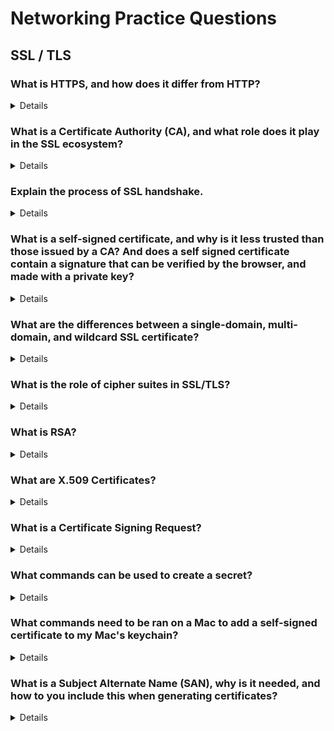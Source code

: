 
# Networking Practice Questions

## SSL / TLS 

### **What is HTTPS, and how does it differ from HTTP?**

<details>

HTTPS differs from HTTP because HTTPS requires SSL or TLS to encrypt the data exchange, assuring that third parties cannot intercept the data being passed between the client and server, and that the data cannot be tampered with.

Additionally, HTTPS uses port 443 for communication, while HTTP uses port 80. Also, for a website to use HTTPS, it must receive a security certificate from a Certificate Authority (CA).
</details>
    
### **What is a Certificate Authority (CA), and what role does it play in the SSL ecosystem?**

<details>
A Certificate Authority issues digital certificates to website owners, that establish a trusted credential for a website, and that a website is who it says it is. CAs have limited to rigorous checks that it makes before issuing a certificate. First, the CA makes sure that the person requesting the certificate actually controls the website. Otherwise, an attacker could send a user trying to access a website the certificate from the CA and public key, and the user would respond with its symmetric key, that the false person can decode with a private key. The false person would then be able to read all encrypted messages. 

CAs are also responsible for revoking a certificate and its public key if the private key gets leaked. They are considered trust anchors. 

Certificates sign the SSL/TLS certifactes in a way that enables browsers to confirm their identity. The CAs have both a public key and a private key, with the browsers having the public keys installed. The owner of the website submits a Certificate Signing Request (CSR), when the owner adds the public key, the website identifying information, etc. The CA will then "sign" the certificate with its private key, which the CA keeps hidden. This is hierarchal, but basically, the browser has a public key for the CA, which it can use to confirm that that the Certificate Authority actually signed the SSL certificate with its private key. When it does this, it is able to confirm that the SSL certificate sent by the server is the cert that was verified and signed by the CA, and that the server is who it says it is. 
</details>

### **Explain the process of SSL handshake.**

<details>
An SSL handshake works as follows:
1. The browser establishes a connection with the server. The browser make a request for the server's SSL certificate. 
2. The browser assures that the certificate matches the domain name of the site, that it is not expired, and that it has been signed by a certificate authority, verifying that it is accurate, and that the information has not been tampered with.
3. The browser takes the public key from the SSL server response, chooses and algorithm, and encrypts a generated symmetric key on its own side with public key sent by the server.
4. The client sends the encrypted symmetric key to the server. The server then decrypts the symmetric key using its private key, which only it has access to. You can only use the public key to encrypt data, not decrypt, so only the browser can decrypt this.
5. Both the browser and the server switch to using the symmetric key, now that they securely agreed on this key using the public / private key. They begin to transfer data between one another by encrypting the data with the symmetric key. This is much quicker than using public key / private key the whole time. 
6. At the end of the session, the symmetric key is discarded. Another key will be generated in a given secure session. 
</details> 

### **What is a self-signed certificate, and why is it less trusted than those issued by a CA? And does a self signed certificate contain a signature that can be verified by the browser, and made with a private key?**

<details>
A self-signed certificate is still able to be verified by the browser. The big difference is that the public key used by the browser to confirm that the signature is valid is provided directly in the certificate. 

The server uses its own private key to put a signature on the SSL certificate. It adds the public key to the SSL cert, allowing anyone to confirm that the server does have the private key for the public key / private key combination. However, while the certificate is valid, and fine for being used in SSL, the valid certificate could have been generated by anyone using its own public / private key combination. There is no trusted authority that confirms that the person who generated the certificate is the owner of the website. 

While SSL communication is allowed, the lack of external validation makes them more susceptible to man-in-the-middle attacks.
</details>

### **What are the differences between a single-domain, multi-domain, and wildcard SSL certificate?**
<details>
- **Single Domain**: Secure a single qualified domain name or subtomain.
- **Multi-Domain**: Certificate for securing multiple domain names.
- **Wildcard**: Would allow for mail.google.com, shop.google.com. 
</details>

### **What is the role of cipher suites in SSL/TLS?**
<details>
Cipher suites are the chosen algoithms using in an SSL/TLS handshake for each step, proposed by the client by priority, and chosen by the server. The different steps where a protocol is chosen are:
- Secret Key Exchange - The algorithm that will be used to encrypt the symmetric key that is excrypted using the public key, and decrypted using the private key. This includes RSA, ECDHE, Diffie-Hellman.
- Authentication - Verifies the identity of the server. Uses RSA
- Encryption - How data is encrypted and transmitted between server and client. Algos like AES, ChaCha20 and others are used.
- MAC - Ensures that the data has not been altered. HMAC is widely used. 
</details>

### **What is RSA?**
<details>
RSA (Rivest-Shamir-Adleman) is one of the first public-key cryptosystems and is widely used for secure data transmission. Invented in 1977 by Ron Rivest, Adi Shamir, and Leonard Adleman, RSA remains significant in the field of cryptography. Here’s a breakdown of what RSA is and how it works:

1. **Public-Key Cryptography**: Unlike symmetric-key algorithms, which use the same key for both encryption and decryption, RSA uses a pair of keys: a public key for encryption and a private key for decryption. This allows anyone to encrypt data using the public key, but only the holder of the private key can decrypt it.

2. **Key Generation**:
- RSA keys are generated through a process that starts with the selection of two large prime numbers. These numbers are then used to produce the public and private keys, which are mathematically linked.
- The public key consists of the modulus (a large number obtained by multiplying the two chosen primes) and a public exponent. The private key consists of the same modulus and a private exponent.

3. **Encryption and Decryption**:
- **Encryption**: To encrypt a message, RSA converts the message into a number smaller than the modulus (usually through a process known as padding) and then raises it to the power of the public exponent modulo the modulus.
- **Decryption**: The ciphertext is decrypted by raising it to the power of the private exponent modulo the modulus. Due to the mathematical properties of the keys, this reverses the encryption process and yields the original message.

4. **Digital Signatures**: RSA can also be used for digital signatures. A message is signed by encrypting it (or a hash of it) with a private key. Anyone can verify the signature using the corresponding public key, ensuring the message integrity and origin authenticity.

5. **Security**: The security of RSA is based on the difficulty of factoring large numbers into their prime components, a problem that currently has no efficient solution for large enough primes. However, the strength of RSA encryption directly depends on the key size, with larger keys providing stronger security.

6. **Usage**: RSA is used in a variety of applications, including SSL/TLS for securing web traffic, digital signatures, secure remote access, and more. Despite the emergence of new algorithms, especially those based on elliptical curve cryptography (ECC), RSA remains prevalent due to its simplicity and widespread support.

RSA’s ability to secure confidential data, authenticate the sender, and ensure data integrity through digital signatures makes it a cornerstone of modern cryptographic practices.
</details>

### **What are X.509 Certificates?**
<details>
X.509 certificates serve as a form of digital identity for entities such as websites, individuals, or organizations. They are issued by trusted entities called Certificate Authorities (CAs), which verify the certificate holder's identity before issuing the certificate.

Components of an X.509 Certificate: An X.509 certificate includes several key pieces of information, such as:
- Subject: The entity the certificate represents, typically including a name and other identifying information.
- Issuer: The Certificate Authority that issued the certificate.
- Serial Number: A unique identifier for the certificate.
- Validity Period: The date range during which the certificate is considered valid.
- Public Key: The public key of the entity to which the certificate is issued.
- Signature: The digital signature of the issuer, verifying the certificate's authenticity.
- Public Key Infrastructure (PKI): X.509 certificates are a cornerstone of PKI, a system for managing public-key encryption. In a PKI, the CA acts as a trusted third party that issues, revokes, and manages certificates, thereby facilitating secure communication and transaction authentication over networks.
</details>

### **What is a Certificate Signing Request?**
<details>
A CSR (Certificate Signing Request) is a block of encoded text that an applicant submits to a Certificate Authority (CA) to apply for a digital certificate. It contains the public key that will be included in the certificate and information about the applicant, such as the organization name, common name (domain name), locality, and country. The CSR is used by the CA to create and issue a digital certificate that can be used for secure communications.
</details>


### **What commands can be used to create a secret?**
<details>

```
openssl genrsa -out mydomain.key 2048
```
</details>

### **What commands need to be ran on a Mac to add a self-signed certificate to my Mac's keychain?**
<details>

```
sudo security add-trusted-cert -d -r trustRoot -k /Library/Keychains/System.keychain flashcard.app.crt 
security find-certificate -c "flashcard.app" (Which is the CN of the cert)
```
To delete:
```
sudo security delete-certificate -c flashcard.app -t /Library/Keychains/System.keychain 
```
</details>

### **What is a Subject Alternate Name (SAN), why is it needed, and how to you include this when generating certificates?**
<details>
A Subject Alternative Name (SAN) is an extension to the X.509 specification that allows users to specify additional host names for a single SSL certificate. This is useful for securing multiple domain names, subdomains, or IP addresses with a single certificate.

A SAN is a required addon to SSL certificates for many modern browsers.

```
openssl req -new -key mydomain.key -out mydomain.csr -addext "subjectAltName = DNS:flashcard.app, DNS:www.flashcard.app"
openssl req -new -key flashcard.app.key -addext "subjectAltName = DNS:flashcard:app, DNS:www.flashcard.app" -out flashcard.app.csr
openssl x509 -req -in flashcard.app.csr -signkey flashcard.app.key -out flashcard.app.crt -days 365 -extfile openssl.cnf -extensions v3_req
```
</details>

